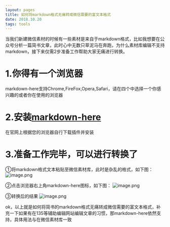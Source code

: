 ```yaml
---
layout: pages
title: 如何将markdown格式无痛转成微信需要的富文本格式
date: 2018.10.20
tags: tools
---
```


当我们新建微信素材的时候有一些素材是来自于markdown格式，比如我想要在公众号分析一篇简书文章，此时心中无数只草泥马在奔跑，为什么素材库编辑不支持markdown，接下来仅需2步准备工作帮助大家无痛进行转换。

# 1.你得有一个浏览器
markdown-here支持Chrome,FireFox,Opera,Safari，请在四个中选择一个你感兴趣的或者你在使用的浏览器
# 2.安装[markdown-here](https://markdown-here.com/)
在官网上根据您的浏览器自行下载插件并安装
# 3.准备工作完毕，可以进行转换了

①将markdown格式文本粘贴至微信素材库，此时是杂乱的格式，如下图：
![image.png](/assets/2018-10-20-markdownhere/img1.png)

②点击浏览器右上角markdown-here图标，如下图：
![image.png](/assets/2018-10-20-markdownhere/img2.png)

③转换后的结果
![image.png](/assets/2018-10-20-markdownhere/img3.png)

ok，以上就是如何将简书的markdown格式无痛转成微信需要的富文本格式，补充一下如果有在135等辅助编辑网站编辑文章的习惯，那markdown-here依然支持，具体用法与在微信素材库一致
